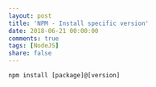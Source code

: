 ```yaml
---
layout: post
title: 'NPM - Install specific version'
date: 2018-06-21 00:00:00
comments: true
tags: [NodeJS]
share: false
---
```

`npm install [package]@[version]`
